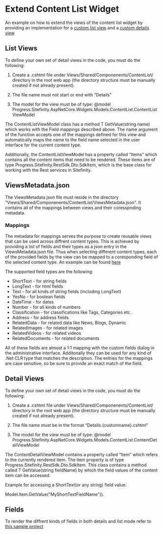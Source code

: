 # Extend Content List Widget
An example on how to extend the views of the content list widget by providing an implementation for a [custom list view](./Views/Shared/Components/ContentList/CardsListCustom.cshtml) and a [custom details view](./Views/Shared/Components/ContentList/Details.Custom.cshtml)

## List Views

To define your own set of detail views in the code, you must do the following:

1. Create a .cshtml file under Views/Shared/Componenents/ContentList/ directory in the root web app (the directory structure must be manually created if not already present).

2. The file name must not start or end with “Details”

3. The model for the view must be of type:
@model Progress.Sitefinity.AspNetCore.Widgets.Models.ContentList.ContentListViewModel

The ContentListViewModel class has a method T GetValue<T>(string name) which works with the Field mappings described above. The name argument of the function accepts one of the mappings defined for this view and automatically maps the name to the field name selected in the user interface for the current content type.

Additionally, the ContentListViewModel has a property called “Items” which contains all the content items that need to be rendered. These items are of type Progress.Sitefinity.RestSdk.Dto.SdkItem, which is the base class for working with the Rest services in Sitefinity.

## ViewsMetadata.json

The ViewsMetadata.json file must reside in the directory "Views/Shared/Componenents/ContentList/ViewsMetadata.json". It contains all of the mappings between views and their coresspnding metadata.

### Mappings
The metadata for mappings serves the purpose to create reusable views that can be used across diffrent content types. This is achieved by providing a list of fields and their types as a json entry in the ViewsMetadata.json file. Thus when selecting different content types, each of the provided fields by the view can be mapped to a coresponding field of the selected content type. An example can be found [here](./Views/Shared/Componenents/ContentList/ViewsMetadata.json)

The supported field types are the following:
* ShortText - for string fields
* LongText - for html fields
* Text - for all kinds of string fields (including LongText)
* YesNo - for boolean fields
* DateTime - for dates
* Number - for all kinds of numbers
* Classification - for classifications like Tags, Categories etc..
* Address - for address fields
* RelatedData - for related data like News, Blogs, Dynamic
* RelatedImages - for related images
* RelatedVideos - for related videos
* RelatedDocuments - for related documents

All of these fields are almost a 1:1 mapping with the custom fields dialog in the administrative interface. Additonally they can be used for any kind of .Net CLR type that matches the description. The entries for the mappings are case sensitive, so be sure to provide an exact match of the field.

## Detail Views

To define your own set of detail views in the code, you must do the following:

1. Create a .cshtml file under Views/Shared/Componenents/ContentList/ directory in the root web app (the directory structure must be manually created if not already present).

2. The file name must be in the format “Details.{customname}.cshtml”

3. The model for the view must be of type:
@model Progress.Sitefinity.AspNetCore.Widgets.Models.ContentList.ContentDetailViewModel

The ContentDetailViewModel contains a property called “Item” which refers to the currently rendered item. The item property is of type Progress.Sitefinity.RestSdk.Dto.SdkItem. This class contains a method called T GetValue<T>(string fieldName) by which the field values of the content item can be accessed.

Example for accessing a ShortText(or any string) field value:

Model.Item.GetValue<string>("MyShortTextFieldName")).

## Fields

To render the diffrent kinds of fields in both details and list mode refer to [this sample project](../all-fields/Views/Shared/Fields)